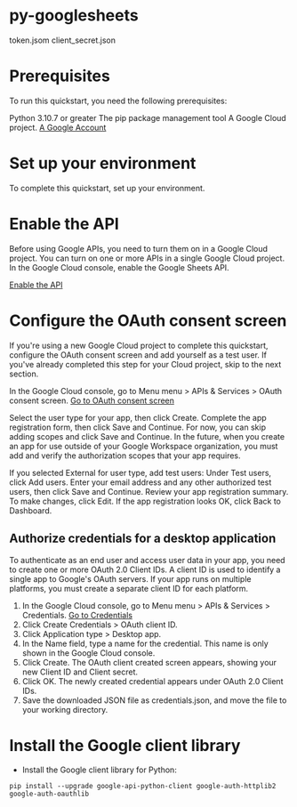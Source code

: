 # py-googlesheets

token.jsom
client_secret.json


# Prerequisites
To run this quickstart, you need the following prerequisites:

Python 3.10.7 or greater
The pip package management tool
A Google Cloud project.
[A Google Account](https://developers.google.com/workspace/guides/create-project)

# Set up your environment
To complete this quickstart, set up your environment.

# Enable the API
Before using Google APIs, you need to turn them on in a Google Cloud project. You can turn on one or more APIs in a single Google Cloud project.
In the Google Cloud console, enable the Google Sheets API.

[Enable the API](https://console.cloud.google.com/flows/enableapi?apiid=sheets.googleapis.com)

# Configure the OAuth consent screen
If you're using a new Google Cloud project to complete this quickstart, configure the OAuth consent screen and add yourself as a test user. If you've already completed this step for your Cloud project, skip to the next section.

In the Google Cloud console, go to Menu menu > APIs & Services > OAuth consent screen.
[Go to OAuth consent screen](https://console.cloud.google.com/apis/credentials/consent)

Select the user type for your app, then click Create.
Complete the app registration form, then click Save and Continue.
For now, you can skip adding scopes and click Save and Continue. In the future, when you create an app for use outside of your Google Workspace organization, you must add and verify the authorization scopes that your app requires.

If you selected External for user type, add test users:
Under Test users, click Add users.
Enter your email address and any other authorized test users, then click Save and Continue.
Review your app registration summary. To make changes, click Edit. If the app registration looks OK, click Back to Dashboard.
## Authorize credentials for a desktop application

To authenticate as an end user and access user data in your app, you need to create one or more OAuth 2.0 Client IDs. A client ID is used to identify a single app to Google's OAuth servers. If your app runs on multiple platforms, you must create a separate client ID for each platform.

1. In the Google Cloud console, go to Menu menu > APIs & Services > Credentials.
[Go to Credentials](https://console.cloud.google.com/apis/credentials)
2. Click Create Credentials > OAuth client ID.
3. Click Application type > Desktop app.
4. In the Name field, type a name for the credential. This name is only shown in the Google Cloud console.
5. Click Create. The OAuth client created screen appears, showing your new Client ID and Client secret.
6. Click OK. The newly created credential appears under OAuth 2.0 Client IDs.
7. Save the downloaded JSON file as credentials.json, and move the file to your working directory.

# Install the Google client library
* Install the Google client library for Python:
```
pip install --upgrade google-api-python-client google-auth-httplib2 google-auth-oauthlib
```
